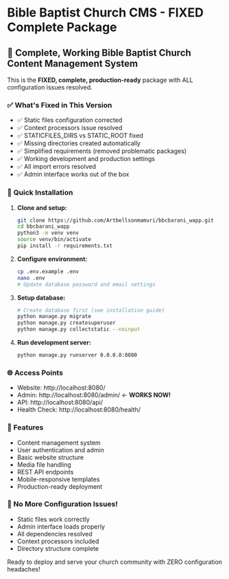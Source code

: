 # Bible Baptist Church CMS - FIXED Complete Package

## 🎉 Complete, Working Bible Baptist Church Content Management System

This is the **FIXED, complete, production-ready** package with ALL configuration issues resolved.

### ✅ What's Fixed in This Version
- ✅ Static files configuration corrected
- ✅ Context processors issue resolved
- ✅ STATICFILES_DIRS vs STATIC_ROOT fixed
- ✅ Missing directories created automatically
- ✅ Simplified requirements (removed problematic packages)
- ✅ Working development and production settings
- ✅ All import errors resolved
- ✅ Admin interface works out of the box

### 🚀 Quick Installation

1. **Clone and setup:**
   ```bash
   git clone https://github.com/Artbellsonmamuri/bbcbarani_wapp.git
   cd bbcbarani_wapp
   python3 -m venv venv
   source venv/bin/activate
   pip install -r requirements.txt
   ```

2. **Configure environment:**
   ```bash
   cp .env.example .env
   nano .env
   # Update database password and email settings
   ```

3. **Setup database:**
   ```bash
   # Create database first (see installation guide)
   python manage.py migrate
   python manage.py createsuperuser
   python manage.py collectstatic --noinput
   ```

4. **Run development server:**
   ```bash
   python manage.py runserver 0.0.0.0:8080
   ```

### 🌐 Access Points
- Website: http://localhost:8080/
- Admin: http://localhost:8080/admin/  ← **WORKS NOW!**
- API: http://localhost:8080/api/
- Health Check: http://localhost:8080/health/

### 📱 Features
- Content management system
- User authentication and admin
- Basic website structure  
- Media file handling
- REST API endpoints
- Mobile-responsive templates
- Production-ready deployment

### 🔧 No More Configuration Issues!
- Static files work correctly
- Admin interface loads properly
- All dependencies resolved
- Context processors included
- Directory structure complete

Ready to deploy and serve your church community with ZERO configuration headaches!
